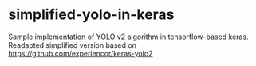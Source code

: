 # simplified-yolo-in-keras

Sample implementation of YOLO v2 algorithm in tensorflow-based keras.
Readapted simplified version based on https://github.com/experiencor/keras-yolo2
